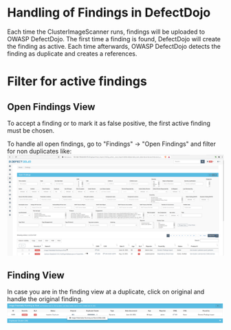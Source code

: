 # Handling of Findings in DefectDojo

Each time the ClusterImageScanner runs, findings will be uploaded to OWASP DefectDojo.
The first time a finding is found, DefectDojo will create the finding as active.
Each time afterwards, OWASP DefectDojo detects the finding as duplicate and creates a references.

# Filter for active findings
## Open Findings View
To accept a finding or to mark it as false positive, the first active finding must be chosen.

To handle all open findings, go to "Findings" -> "Open Findings" and filter for non duplicates like:
![Filter](defectdojo-findings-filter.png)

## Finding View
In case you are in the finding view at a duplicate, click on original and handle the original finding.
![Duplicate](finding-duplicate.png)
